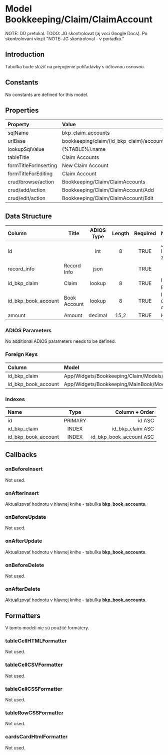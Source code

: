 # Model Bookkeeping/Claim/ClaimAccount

NOTE: DD pretukal.
TODO: JG skontrolovat (aj voci Google Docs). Po skontrolovani vlozit "NOTE: JG skontroloval - v poriadku."

## Introduction

Tabuľka bude slúžiť na prepojenie pohľadávky s účtovnou osnovou.

## Constants

No constants are defined for this model.

## Properties

| Property              | Value                                    |
| :-------------------- | :--------------------------------------- |
| sqlName               | bkp_claim_accounts                       |
| urlBase               | bookkeeping/claim/{id_bkp_claim}/account |
| lookupSqlValue        | {%TABLE%}.name                           |
| tableTitle            | Claim Accounts                           |
| formTitleForInserting | New Claim Account                        |
| formTitleForEditing   | Claim Account                            |
| crud/browse/action    | Bookkeeping/Claim/ClaimAccounts          |
| crud/add/action       | Bookkeeping/Claim/ClaimAccount/Add       |
| crud/edit/action      | Bookkeeping/Claim/ClaimAccount/Edit      |

## Data Structure

| Column              | Title        | ADIOS Type | Length | Required | Notes                     |
| :------------------ | ------------ | :--------: | :----: | :------: | :------------------------ |
| id                  |              |    int     |   8    |   TRUE   | Jedinečné ID záznamu      |
| record_info         | Record Info  |    json    |        |   TRUE   |                           |
| id_bkp_claim        | Claim        |   lookup   |   8    |   TRUE   | ID pohľadávky             |
| id_bkp_book_account | Book Account |   lookup   |   8    |   TRUE   | ID účtu z účtovnej osnovy |
| amount              | Amount       |  decimal   |  15,2  |   TRUE   | Hodnota                   |

### ADIOS Parameters

No additional ADIOS parameters needs to be defined.

### Foreign Keys

| Column              | Model                                               | Relation | OnUpdate | OnDelete |
| :------------------ | :-------------------------------------------------- | :------: | -------- | -------- |
| id_bkp_claim        | App/Widgets/Bookkeeping/Claim/Models/Claim          |   1:N    | Cascade  | Restrict |
| id_bkp_book_account | App/Widgets/Bookkeeping/MainBook/Models/BookAccount |   1:N    | Cascade  | Restrict |

### Indexes

| Name                |  Type   |          Column + Order |
| :------------------ | :-----: | ----------------------: |
| id                  | PRIMARY |                  id ASC |
| id_bkp_claim        |  INDEX  |        id_bkp_claim ASC |
| id_bkp_book_account |  INDEX  | id_bkp_book_account ASC |

## Callbacks

### onBeforeInsert

Not used.

### onAfterInsert

Aktualizovať hodnotu v hlavnej knihe - tabuľka **bkp_book_accounts**.

### onBeforeUpdate

Not used.

### onAfterUpdate

Aktualizovať hodnotu v hlavnej knihe - tabuľka **bkp_book_accounts**.

### onBeforeDelete

Not used.

### onAfterDelete

Aktualizovať hodnotu v hlavnej knihe - tabuľka **bkp_book_accounts**.

## Formatters

V tomto modeli nie sú použité formátery.

### tableCellHTMLFormatter

Not used.

### tableCellCSVFormatter

Not used.

### tableCellCSSFormatter

Not used.

### tableRowCSSFormatter

Not used.

### cardsCardHtmlFormatter

Not used.
